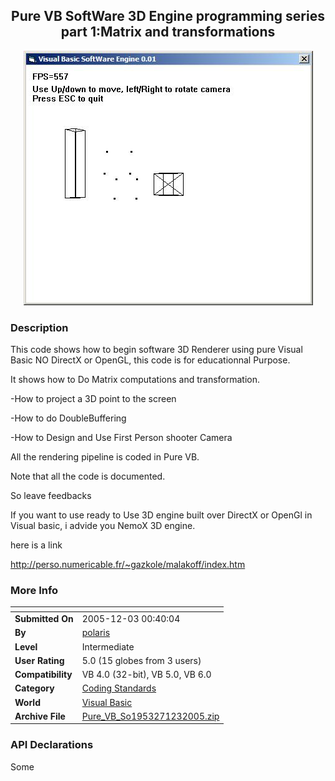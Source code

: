 ﻿<div align="center">

## Pure VB SoftWare 3D Engine programming series part 1:Matrix and transformations

<img src="PIC2005123038351301.JPG">
</div>

### Description

This code shows how to begin software 3D Renderer using pure Visual Basic NO DirectX or OpenGL, this code is for educationnal Purpose.

It shows how to Do Matrix computations and transformation.

-How to project a 3D point to the screen

-How to do DoubleBuffering

-How to Design and Use First Person shooter Camera

All the rendering pipeline is coded in Pure VB.

Note that all the code is documented.

So leave feedbacks

If you want to use ready to Use 3D engine built over DirectX or OpenGl in Visual basic, i advide you NemoX 3D engine.

here is a link

http://perso.numericable.fr/~gazkole/malakoff/index.htm
 
### More Info
 


<span>             |<span>
---                |---
**Submitted On**   |2005-12-03 00:40:04
**By**             |[polaris](https://github.com/Planet-Source-Code/PSCIndex/blob/master/ByAuthor/polaris.md)
**Level**          |Intermediate
**User Rating**    |5.0 (15 globes from 3 users)
**Compatibility**  |VB 4\.0 \(32\-bit\), VB 5\.0, VB 6\.0
**Category**       |[Coding Standards](https://github.com/Planet-Source-Code/PSCIndex/blob/master/ByCategory/coding-standards__1-43.md)
**World**          |[Visual Basic](https://github.com/Planet-Source-Code/PSCIndex/blob/master/ByWorld/visual-basic.md)
**Archive File**   |[Pure\_VB\_So1953271232005\.zip](https://github.com/Planet-Source-Code/polaris-pure-vb-software-3d-engine-programming-series-part-1-matrix-and-transformations__1-63466/archive/master.zip)

### API Declarations

Some





